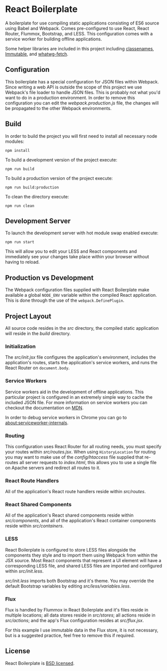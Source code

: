 # React Boilerplate

A boilerplate for use compiling static applications consisting of ES6 source
using Babel and Webpack. Comes pre-configured to use React, React Router,
Flummox, Bootstrap, and LESS. This configuration comes with a service worker for
building offline applications.

Some helper libraries are included in this project including
[classenames](https://www.npmjs.com/package/classnames),
[Immutable](https://www.npmjs.com/package/immutable), and
[whatwg-fetch](https://www.npmjs.com/package/whatwg-fetch).

## Configuration

This boilerplate has a special configuration for JSON files within Webpack.
Since writing a web API is outside the scope of this project we use Webpack's
file loader to handle JSON files. This is probably not what you'd want to do in
a production environment. In order to remove this configuration you can edit the
*webpack.production.js* file, the changes will be propagated to the other
Webpack environments.

## Build

In order to build the project you will first need to install all necessary node
modules:

```
npm install
```

To build a development version of the project execute:

```
npm run build
```

To build a production version of the project execute:

```
npm run build:production
```

To clean the directory execute:

```
npm run clean
```

## Development Server

To launch the development server with hot module swap enabled execute:

```
npm run start
```

This will allow you to edit your LESS and React components and immediately see
your changes take place within your browser without having to reload.

## Production vs Development

The Webpack configuration files supplied with React Boilerplate make available
a global `NODE_ENV` variable within the compiled React application. This is done
through the use of the `webpack.DefinePlugin`.

## Project Layout

All source code resides in the *src* directory, the compiled static application
will reside in the *build* directory.

### Initialization

The *src/init.jsx* file configures the application's environment, includes the
application's routes, starts the application's service workers, and runs the
React Router on `document.body`.

### Service Workers

Service workers aid in the development of offline applications. This particular
project is configured in an extremely simple way to cache the included JSON
file. For more information on service workers you can checkout the documentation
on [MDN](https://developer.mozilla.org/en-US/docs/Web/API/ServiceWorker_API).

In order to debug service workers in Chrome you can go to
[about:serviceworker-internals](about:serviceworker-internals).

### Routing

This configuration uses React Router for all routing needs, you must specify
your routes within *src/routes.jsx*. When using `HistoryLocation` for routing
you may want to make use of the *config/htaccess* file supplied that re-routes
all server requests to *index.html*, this allows you to use a single file on
Apache servers and redirect all routes to it.

### React Route Handlers

All of the application's React route handlers reside within *src/routes*.

### React Shared Components

All of the application's React shared components reside within *src/components*,
and all of the application's React container components reside within
*src/containers*.

### LESS

React Boilerplate is configured to store LESS files alongside the components
they style and to import them using Webpack from within the JSX source. Most
React components that represent a UI element will have a corresponding LESS
file, and shared LESS files are imported and configured within *src/init.less*.

*src/init.less* imports both Bootstrap and it's theme. You may override the
default Bootstrap variables by editing *src/less/variables.less*.

### Flux

Flux is handled by Flummox in React Boilerplate and it's files reside in
multiple locations; all data stores reside in *src/stores*; all actions reside
in *src/actions*; and the app's Flux configuration resides at *src/flux.jsx*.

For this example I use immutable data in the Flux store, it is not necessary,
but is a suggested practice, feel free to remove this if required.

## License

React Boilerplate is [BSD licensed](./LICENSE).